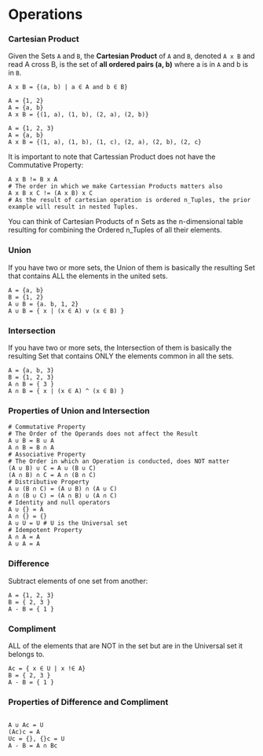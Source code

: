 # Operations

### Cartesian Product
Given the Sets `A` and `B`, the **Cartesian Product** of `A` and `B`, denoted `A x B` and read A cross B, is the set of **all ordered pairs (a, b)** where a is in `A` and b is in `B`.
```
A x B = {(a, b) | a ∈ A and b ∈ B}
```
```
A = {1, 2}
A = {a, b}
A x B = {(1, a), (1, b), (2, a), (2, b)}

A = {1, 2, 3}
A = {a, b}
A x B = {(1, a), (1, b), (1, c), (2, a), (2, b), (2, c}
```
It is important to note that Cartessian Product does not have the Commutative Property:
```
A x B != B x A
# The order in which we make Cartessian Products matters also
A x B x C != (A x B) x C
# As the result of cartesian operation is ordered n_Tuples, the prior example will result in nested Tuples.
```
You can think of Cartesian Products of n Sets as the n-dimensional table resulting for combining the Ordered n_Tuples of all their elements.

### Union
If you have two or more sets, the Union of them is basically the resulting Set that contains ALL the elements in the united sets.
```
A = {a, b}
B = {1, 2}
A ∪ B = {a. b, 1, 2}
A ∪ B = { x | (x ∈ A) v (x ∈ B) }
```

### Intersection
If you have two or more sets, the Intersection of them is basically the resulting Set that contains ONLY the elements common in all the sets.
```
A = {a, b, 3}
B = {1, 2, 3}
A ∩ B = { 3 }
A ∩ B = { x | (x ∈ A) ^ (x ∈ B) }
```

### Properties of Union and Intersection
```
# Commutative Property
# The Order of the Operands does not affect the Result
A ∪ B = B ∪ A
A ∩ B = B ∩ A
# Associative Property
# The Order in which an Operation is conducted, does NOT matter
(A ∪ B) ∪ C = A ∪ (B ∪ C)
(A ∩ B) ∩ C = A ∩ (B ∩ C)
# Distributive Property
A ∪ (B ∩ C) = (A ∪ B) ∩ (A ∪ C)
A ∩ (B ∪ C) = (A ∩ B) ∪ (A ∩ C)
# Identity and null operators
A ∪ {} = A
A ∩ {} = {}
A ∪ U = U # U is the Universal set
# Idempotent Property
A ∩ A = A
A ∪ A = A
```

### Difference
Subtract elements of one set from another:
```
A = {1, 2, 3}
B = { 2, 3 }
A - B = { 1 }
```

### Compliment
ALL of the elements that are NOT in the set but are in the Universal set it belongs to.
```
Ac = { x ∈ U | x !∈ A}
B = { 2, 3 }
A - B = { 1 }
```

### Properties of Difference and Compliment
```

A ∪ Ac = U
(Ac)c = A
Uc = {}, {}c = U
A - B = A ∩ Bc
```